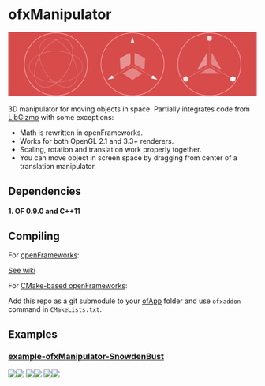 ofxManipulator
==============

![](splash_image.png)

3D manipulator for moving objects in space. 
Partially integrates code from [LibGizmo](https://github.com/CedricGuillemet/LibGizmo) with some exceptions:

* Math is rewritten in openFrameworks.
* Works for both OpenGL 2.1 and 3.3+ renderers.
* Scaling, rotation and translation work properly together.
* You can move object in screen space by dragging from center of a translation manipulator.


Dependencies
------------

#### 1. OF 0.9.0 and C++11


Compiling
---------

For [openFrameworks](https://github.com/openframeworks/openFrameworks):

[See wiki](https://github.com/ofnode/of/wiki/Compiling-ofApp-with-vanilla-openFrameworks)

For [CMake-based openFrameworks](https://github.com/ofnode/of):

Add this repo as a git submodule to your [ofApp](https://github.com/ofnode/ofApp) folder and use `ofxaddon` command in `CMakeLists.txt`.


Examples
--------

### [example-ofxManipulator-SnowdenBust](https://github.com/ofnode/example-ofxManipulator-SnowdenBust)

<img src="https://raw.githubusercontent.com/ofnode/example-ofxManipulator-SnowdenBust/master/gifs/translation-1.gif" width="48%"><img src="https://raw.githubusercontent.com/ofnode/example-ofxManipulator-SnowdenBust/master/gifs/translation-2.gif" width="48%">
<img src="https://raw.githubusercontent.com/ofnode/example-ofxManipulator-SnowdenBust/master/gifs/rotation-1.gif" width="48%"><img src="https://raw.githubusercontent.com/ofnode/example-ofxManipulator-SnowdenBust/master/gifs/rotation-2.gif" width="48%">
<img src="https://raw.githubusercontent.com/ofnode/example-ofxManipulator-SnowdenBust/master/gifs/scale-1.gif" width="48%"><img src="https://raw.githubusercontent.com/ofnode/example-ofxManipulator-SnowdenBust/master/gifs/scale-2.gif" width="48%">
